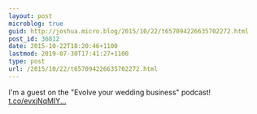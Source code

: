 ```yaml
---
layout: post
microblog: true
guid: http://joshua.micro.blog/2015/10/22/t657094226635702272.html
post_id: 36812
date: 2015-10-22T18:20:46+1100
lastmod: 2019-07-30T17:41:27+1100
type: post
url: /2015/10/22/t657094226635702272.html
---
```

I'm a guest on the "Evolve your wedding business" podcast! [t.co/evxjNqMIY...](https://t.co/evxjNqMIYx)
